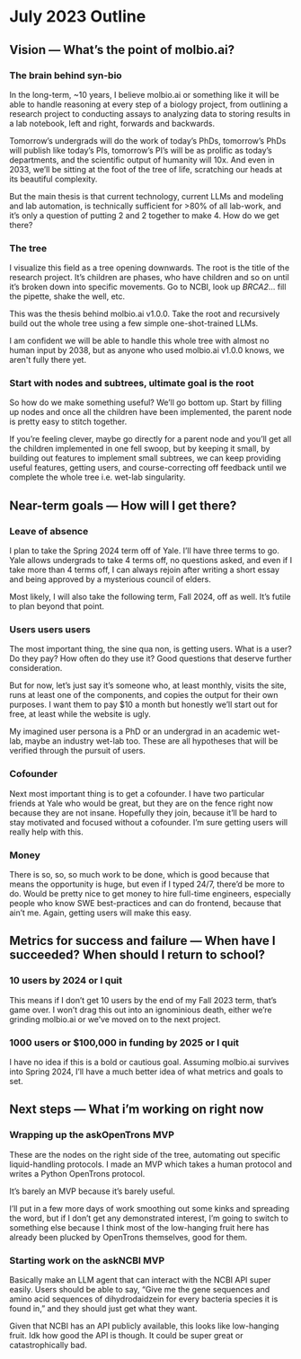 # July 2023 Outline

## Vision — What’s the point of molbio.ai?
### The brain behind syn-bio
In the long-term, ~10 years, I believe molbio.ai or something like it will be able to handle reasoning at every step of a biology project, from outlining a research project to conducting assays to analyzing data to storing results in a lab notebook, left and right, forwards and backwards. 

Tomorrow’s undergrads will do the work of today’s PhDs, tomorrow’s PhDs will publish like today’s PIs, tomorrow’s PI’s will be as prolific as today’s departments, and the scientific output of humanity will 10x. And even in 2033, we’ll be sitting at the foot of the tree of life, scratching our heads at its beautiful complexity. 

But the main thesis is that current technology, current LLMs and modeling and lab automation, is technically sufficient for >80% of all lab-work, and it’s only a question of putting 2 and 2 together to make 4. How do we get there?
### The tree

I visualize this field as a tree opening downwards. The root is the title of the research project. It’s children are phases, who have children and so on until it’s broken down into specific movements. Go to NCBI, look up _BRCA2_… fill the pipette, shake the well, etc.

This was the thesis behind molbio.ai v1.0.0. Take the root and recursively build out the whole tree using a few simple one-shot-trained LLMs.

I am confident we will be able to handle this whole tree with almost no human input by 2038, but as anyone who used molbio.ai v1.0.0 knows, we aren't fully there yet.
### Start with nodes and subtrees, ultimate goal is the root

So how do we make something useful? We’ll go bottom up. Start by filling up nodes and once all the children have been implemented, the parent node is pretty easy to stitch together. 

If you’re feeling clever, maybe go directly for a parent node and you’ll get all the children implemented in one fell swoop, but by keeping it small, by building out features to implement small subtrees, we can keep providing useful features, getting users, and course-correcting off feedback until we complete the whole tree i.e. wet-lab singularity.
## Near-term goals — How will I get there?
### Leave of absence
I plan to take the Spring 2024 term off of Yale. I’ll have three terms to go. Yale allows undergrads to take 4 terms off, no questions asked, and even if I take more than 4 terms off, I can always rejoin after writing a short essay and being approved by a mysterious council of elders.

Most likely, I will also take the following term, Fall 2024, off as well. It’s futile to plan beyond that point.
### Users users users
The most important thing, the sine qua non, is getting users. What is a user? Do they pay? How often do they use it? Good questions that deserve further consideration.

But for now, let’s just say it’s someone who, at least monthly, visits the site, runs at least one of the components, and copies the output for their own purposes. I want them to pay $10 a month but honestly we’ll start out for free, at least while the website is ugly.

 My imagined user persona is a PhD or an undergrad in an academic wet-lab, maybe an industry wet-lab too. These are all hypotheses that will be verified through the pursuit of users.
### Cofounder
Next most important thing is to get a cofounder. I have two particular friends at Yale who would be great, but they are on the fence right now because they are not insane. Hopefully they join, because it’ll be hard to stay motivated and focused without a cofounder. I’m sure getting users will really help with this.
### Money
There is so, so, so much work to be done, which is good because that means the opportunity is huge, but even if I typed 24/7, there’d be more to do. Would be pretty nice to get money to hire full-time engineers, especially people who know SWE best-practices and can do frontend, because that ain’t me. Again, getting users will make this easy.
## Metrics for success and failure — When have I succeeded? When should I return to school?
### 10 users by 2024 or I quit
This means if I don’t get 10 users by the end of my Fall 2023 term, that’s game over. I won’t drag this out into an ignominious death, either we’re grinding molbio.ai or we’ve moved on to the next project.
### 1000 users or $100,000 in funding by 2025 or I quit
I have no idea if this is a bold or cautious goal. Assuming molbio.ai survives into Spring 2024, I’ll have a much better idea of what metrics and goals to set.
## Next steps — What i’m working on right now
### Wrapping up the askOpenTrons MVP
These are the nodes on the right side of the tree, automating out specific liquid-handling protocols. I made an MVP which takes a human protocol and writes a Python OpenTrons protocol. 

It’s barely an MVP because it’s barely useful. 

I’ll put in a few more days of work smoothing out some kinks and spreading the word, but if I don’t get any demonstrated interest, I’m going to switch to something else because I think most of the low-hanging fruit here has already been plucked by OpenTrons themselves, good for them.
### Starting work on the askNCBI MVP

Basically make an LLM agent that can interact with the NCBI API super easily. Users should be able to say, “Give me the gene sequences and amino acid sequences of dihydrodaidzein for every bacteria species it is found in,” and they should just get what they want.

Given that NCBI has an API publicly available, this looks like low-hanging fruit. Idk how good the API is though. It could be super great or catastrophically bad.
